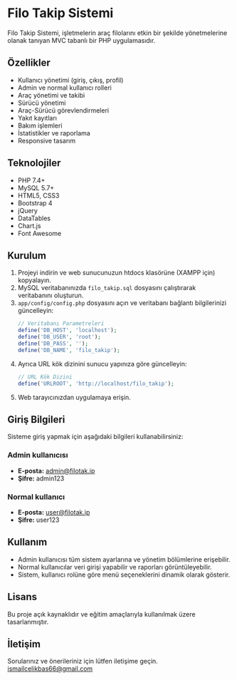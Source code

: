 # Filo Takip Sistemi

Filo Takip Sistemi, işletmelerin araç filolarını etkin bir şekilde yönetmelerine olanak tanıyan MVC tabanlı bir PHP uygulamasıdır.

## Özellikler

- Kullanıcı yönetimi (giriş, çıkış, profil)
- Admin ve normal kullanıcı rolleri
- Araç yönetimi ve takibi
- Sürücü yönetimi
- Araç-Sürücü görevlendirmeleri
- Yakıt kayıtları
- Bakım işlemleri
- İstatistikler ve raporlama
- Responsive tasarım

## Teknolojiler

- PHP 7.4+
- MySQL 5.7+
- HTML5, CSS3
- Bootstrap 4
- jQuery
- DataTables
- Chart.js
- Font Awesome

## Kurulum

1. Projeyi indirin ve web sunucunuzun htdocs klasörüne (XAMPP için) kopyalayın.
2. MySQL veritabanınızda `filo_takip.sql` dosyasını çalıştırarak veritabanını oluşturun.
3. `app/config/config.php` dosyasını açın ve veritabanı bağlantı bilgilerinizi güncelleyin:
   ```php
   // Veritabanı Parametreleri
   define('DB_HOST', 'localhost');
   define('DB_USER', 'root');
   define('DB_PASS', '');
   define('DB_NAME', 'filo_takip');
   ```
4. Ayrıca URL kök dizinini sunucu yapınıza göre güncelleyin:
   ```php
   // URL Kök Dizini
   define('URLROOT', 'http://localhost/filo_takip');
   ```
5. Web tarayıcınızdan uygulamaya erişin.

## Giriş Bilgileri

Sisteme giriş yapmak için aşağıdaki bilgileri kullanabilirsiniz:

### Admin kullanıcısı
- **E-posta:** admin@filotak.ip
- **Şifre:** admin123

### Normal kullanıcı
- **E-posta:** user@filotak.ip
- **Şifre:** user123

## Kullanım

- Admin kullanıcısı tüm sistem ayarlarına ve yönetim bölümlerine erişebilir.
- Normal kullanıcılar veri girişi yapabilir ve raporları görüntüleyebilir.
- Sistem, kullanıcı rolüne göre menü seçeneklerini dinamik olarak gösterir.

## Lisans

Bu proje açık kaynaklıdır ve eğitim amaçlarıyla kullanılmak üzere tasarlanmıştır.

## İletişim

Sorularınız ve önerileriniz için lütfen iletişime geçin. ismailcelikbas66@gmail.com